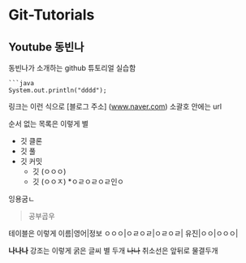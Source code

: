 # Git-Tutorials
## Youtube 동빈나
동빈나가 소개하는 github 튜토리얼 실습함
```+소스코드를 작성할 언어
```java
System.out.println("dddd");

```

링크는 이런 식으로
[블로그 주소] (www.naver.com) 소괄호 안에는 url

순서 없는 목록은 이렇게
별

* 깃 클론
* 깃 풀
* 깃 커밋
  * 깃 (ㅇㅇㅇ)
  * 깃 (ㅇㅇㅈ) 
    *ㅇㄹㅇㄹㅇㄹ인ㅇ
    
    
    

잉용굼ㄴ
> 공부곱우

테이블은 이렇게
이름|영어|정보
ㅇㅇㅇ|ㅇㄹㅇㄹ|ㅇㄹㅇㄹ|
유진|ㅇㅇ|ㅇㅇㅇ|


**나나나** 강조는 이렇게 굵은 글씨 별 두개
~~나나~~ 취소선은 앞뒤로 물결두개
